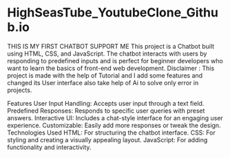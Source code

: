 # HighSeasTube_YoutubeClone_Github.io
 THIS IS MY FIRST CHATBOT SUPPORT ME
This project is a Chatbot built using HTML, CSS, and JavaScript. The chatbot interacts with users by responding to predefined inputs and is perfect for beginner developers who want to learn the basics of front-end web development.
Disclaimer : This project is made with the help of Tutorial and I add some features and changed its User interface also take help of Ai to solve only error in projects.

Features
User Input Handling: Accepts user input through a text field.
Predefined Responses: Responds to specific user queries with preset answers.
Interactive UI: Includes a chat-style interface for an engaging user experience.
Customizable: Easily add more responses or tweak the design.
Technologies Used
HTML: For structuring the chatbot interface.
CSS: For styling and creating a visually appealing layout.
JavaScript: For adding functionality and interactivity.
